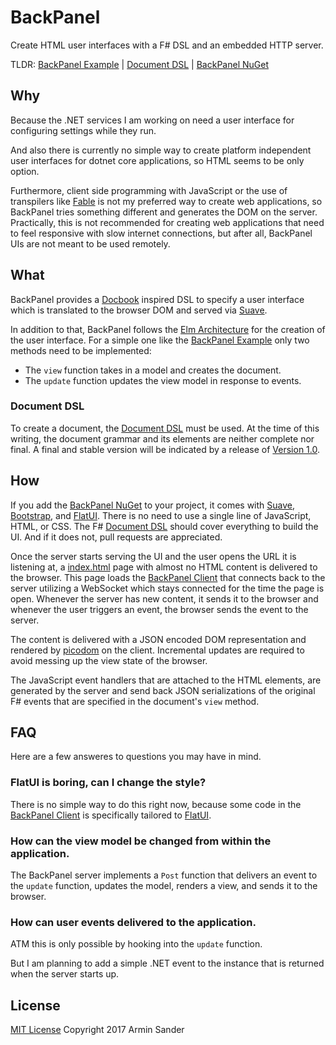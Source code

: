 # BackPanel

Create HTML user interfaces with a F# DSL and an embedded HTTP server.

TLDR: [BackPanel Example] | [Document DSL] | [BackPanel NuGet]

## Why

Because the .NET services I am working on need a user interface for configuring settings while they run.

And also there is currently no simple way to create platform independent user interfaces for dotnet core applications, so HTML seems to be only option.

Furthermore, client side programming with JavaScript or the use of transpilers like [Fable] is not my preferred way to create web applications, so BackPanel tries something different and generates the DOM on the server. Practically, this is not recommended for creating web applications that need to feel responsive with slow internet connections, but after all, BackPanel UIs are not meant to be used remotely.

## What

BackPanel provides a [Docbook] inspired DSL to specify a user interface which is translated to the browser DOM and served via [Suave].

In addition to that, BackPanel follows the [Elm Architecture] for the creation of the user interface. For a simple one like the [BackPanel Example] only two methods need to be implemented:

- The `view` function takes in a model and creates the document.
- The `update` function updates the view model in response to events.

### Document DSL

To create a document, the [Document DSL] must be used. At the time of this writing, the document grammar and its elements are neither complete nor final. A final and stable version will be indicated by a release of [Version 1.0].

## How

If you add the [BackPanel NuGet] to your project, it comes with [Suave], [Bootstrap], and [FlatUI]. There is no need to use a single line of JavaScript, HTML, or CSS. The F# [Document DSL] should cover everything to build the UI. And if it does not, pull requests are appreciated.

Once the server starts serving the UI and the user opens the URL it is listening at, a [index.html] page with almost no HTML content is delivered to the browser. This page loads the [BackPanel Client] that connects back to the server utilizing a WebSocket which stays connected for the time the page is open. Whenever the server has new content, it sends it to the browser and whenever the user triggers an event, the browser sends the event to the server.

The content is delivered with a JSON encoded DOM representation and rendered by [picodom] on the client. Incremental updates are required to avoid messing up the view state of the browser.

The JavaScript event handlers that are attached to the HTML elements, are generated by the server and send back JSON serializations of the original F# events that are specified in the document's `view` method.

## FAQ

Here are a few answeres to questions you may have in mind.

### FlatUI is boring, can I change the style?

There is no simple way to do this right now, because some code in the [BackPanel Client] is specifically tailored to [FlatUI].

### How can the view model be changed from within the application.

The BackPanel server implements a `Post` function that delivers an event to the `update` function, updates the model, renders a view, and sends it to the browser.

### How can user events delivered to the application.

ATM this is only possible by hooking into the `update` function.

But I am planning to add a simple .NET event to the instance that is returned when the server starts up.

## License

[MIT License]
Copyright 2017 Armin Sander

[Docbook]: http://docbook.org/
[Suave]: https://suave.io/
[Bootstrap]: http://getbootstrap.com/
[FlatUI]: http://designmodo.github.io/Flat-UI/
[Elm Architecture]: https://guide.elm-lang.org/architecture/
[BackPanel NuGet]: https://www.myget.org/feed/pragmatrix/package/nuget/BackPanel
[BackPanel Example]: BackPanel.Example/Program.fs
[Document DSL]: BackPanel/Document.fs
[Version 1.0]: https://github.com/pragmatrix/backpanel/milestone/1
[BackPanel Client]: BackPanel.Client/backpanel.ts
[Fable]: http://fable.io
[MIT License]: https://opensource.org/licenses/MIT
[picodom]: https://github.com/picodom/picodom
[index.html]: BackPanel/index.html
